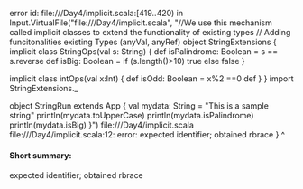 error id: file://<WORKSPACE>/Day4/implicit.scala:[419..420) in Input.VirtualFile("file://<WORKSPACE>/Day4/implicit.scala", "//We use this mechanism called implicit classes to extend the functionality of existing types
// Adding funcitonalities existing Types (anyVal, anyRef)
object StringExtensions {
  implicit class StringOps(val s: String)  {
    def isPalindrome: Boolean = s == s.reverse
    def isBig: Boolean = if (s.length()>10) true else false
  }

  implicit class intOps(val x:Int) {
     def isOdd: Boolean = x%2 ==0 
     def 
  }
}
import StringExtensions._


object StringRun extends App {
 val mydata: String = "This is a sample string"
 println(mydata.toUpperCase)
 println(mydata.isPalindrome)
 println(mydata.isBig)
}")
file://<WORKSPACE>/Day4/implicit.scala
file://<WORKSPACE>/Day4/implicit.scala:12: error: expected identifier; obtained rbrace
  }
  ^
#### Short summary: 

expected identifier; obtained rbrace